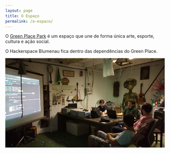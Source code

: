 ```yaml
---
layout: page
title: O Espaço
permalink: /o-espaco/
---
```


O [Green Place Park](http://www.oblumenauense.com.br/site/green-place-park-arte-esporte-acao-social-diversao/) é um espaço que une de forma única arte, esporte, cultura e ação social.

O Hackerspace Blumenau fica dentro das dependências do Green Place.

![Hackerspace Blumenau](/images/hackerspace_blumenau.png)
